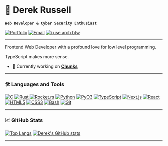 # 🌊 Derek Russell

**`Web Developer & Cyber Security Enthusiast`**

[![Portfolio](https://img.shields.io/badge/Portfolio-%23000000.svg?style=for-the-badge&logo=firefox&logoColor=white)](https://derekrussell.pro)
[![Email](https://img.shields.io/badge/Email-%23D14836.svg?style=for-the-badge&logo=gmail&logoColor=white)](mailto:russellderek01@gmail.com)
[![i use arch btw](https://img.shields.io/badge/-i%20use%20arch%20btw-1793D1?style=for-the-badge&logo=arch-linux&logoColor=white)](https://archlinux.org)

---
Frontend Web Developer with a profound love for low level programming.

TypeScript makes more sense.

- 🚀 Currently working on **[Chunks](https://github.com/drkrssll/chunks-rs)**

---

### 🛠️ Languages and Tools

[![C](https://img.shields.io/badge/C-%23A8B9CC.svg?style=for-the-badge&logo=c&logoColor=black)](https://en.wikipedia.org/wiki/C_(programming_language))
[![Rust](https://img.shields.io/badge/Rust-000000?style=for-the-badge&logo=rust&logoColor=orange)](https://www.rust-lang.org/)
[![Rocket.rs](https://img.shields.io/badge/Rocket.rs-%23EC4A3F.svg?style=for-the-badge&logo=rocket&logoColor=white)](https://rocket.rs/)
[![Python](https://img.shields.io/badge/Python-%233776AB.svg?style=for-the-badge&logo=python&logoColor=yellow)](https://www.python.org/)
[![PyO3](https://img.shields.io/badge/PyO3-%2307405e.svg?style=for-the-badge&logo=rust&logoColor=black)](https://github.com/PyO3/pyo3)
[![TypeScript](https://img.shields.io/badge/TypeScript-%23007ACC.svg?style=for-the-badge&logo=typescript&logoColor=white)](https://www.typescriptlang.org/)
[![Next.js](https://img.shields.io/badge/Next.js-%23000000.svg?style=for-the-badge&logo=nextdotjs&logoColor=white)](https://nextjs.org/)
[![React](https://img.shields.io/badge/React-%2320232a.svg?style=for-the-badge&logo=react&logoColor=%2361DAFB)](https://reactjs.org/)
[![HTML5](https://img.shields.io/badge/HTML5-%23E34F26.svg?style=for-the-badge&logo=html5&logoColor=white)](https://developer.mozilla.org/en-US/docs/Web/Guide/HTML/HTML5)
[![CSS3](https://img.shields.io/badge/CSS3-%231572B6.svg?style=for-the-badge&logo=css3&logoColor=black)](https://developer.mozilla.org/en-US/docs/Web/CSS)
[![Bash](https://img.shields.io/badge/Bash-%234EAA25.svg?style=for-the-badge&logo=gnu-bash&logoColor=white)](https://www.gnu.org/software/bash/)
[![Git](https://img.shields.io/badge/Git-%23F05033.svg?style=for-the-badge&logo=git&logoColor=white)](https://git-scm.com/)

---

### 📈 GitHub Stats

[![Top Langs](https://github-readme-stats.vercel.app/api/top-langs/?username=drkrssll&layout=compact&theme=tokyonight)](https://github.com/drkrssll)
[![Derek's GitHub stats](https://github-readme-stats.vercel.app/api?username=drkrssll&show_icons=true&theme=tokyonight)](https://github.com/drkrssll)

---
